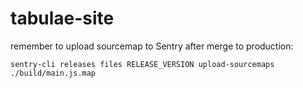 # tabulae-site
remember to upload sourcemap to Sentry after merge to production:


```
sentry-cli releases files RELEASE_VERSION upload-sourcemaps ./build/main.js.map
```
